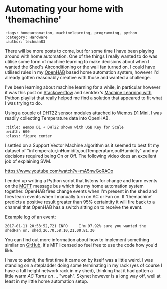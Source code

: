 Automating your home with 'themachine'
======================================

```{post} 2017-01-11
:tags: homeautomation, machinelearning, programming, python
:category: Hardware
:author: techman83
```

There will be more posts to come, but for some time I have been playing around with home automation. One of the things I really wanted to do was utilise some form of machine learning to make decisions about when I wanted the Shed's Airconditioning or the wall fan turned on. I could have utilised rules in my [OpenHAB](http://www.openhab.org/) based home automation system, however I'd already gotten reasonably creative with those and wanted a challenge.

I've been learning about machine learning for a while, in particular however it was this post on [Stackoverflow](http://stackoverflow.com/questions/30991592/support-vector-machine-in-python-using-libsvm-example-of-features) and sentdex's [Machine Learning with Python](https://www.youtube.com/playlist?list=PLQVvvaa0QuDfKTOs3Keq_kaG2P55YRn5v) playlist that really helped me find a solution that appeared to fit what I was trying to do.

Using a couple of [DHT22](http://www.freetronics.com.au/products/humidity-and-temperature-sensor-module) sensor modules attached to [Wemos D1 Mini](https://www.wemos.cc/product/d1-mini.html), I was readily collecting Temperature data into OpenHAB.

```{thumbnail} /assets/posts/2017-01-11-automating_themachine/dht11_wemos_d1.jpg
:title: Wemos D1 + DHT22 shown with USB Key for Scale
:width: 600
:class: figure center
```

I settled on a Support Vector Machine algorithm as it seemed to best fit my dataset of "inTemperatur,inHumidity,outTemperature,outHumidity" and my decisions required being On or Off. The following video does an excellent job of explaining SVM.

https://www.youtube.com/watch?v=mA5nwGoRAOo

I ended up writing a Python script that listens for change and learn events on the [MQTT](https://en.wikipedia.org/wiki/MQTT) message bus which ties my home automation system together. OpenHAB fires change events when I'm present in the shed and fires learn events when I manually turn on AC or Fan on. If 'themachine' predicts a positive result greater than 95% certaintity it will fire back to a channel that OpenHAB has a switch sitting on to receive the event.

Example log of an event:

```
2017-01-11 20:53:52,721 INFO     I'm 97.92% sure you wanted the shedFan on. shed,26.70,58.10,21.00,81.30
```

You can find out more information about how to implement something similar on [GitHub](https://github.com/techman83/habsvm-themachine), it's MIT licensed so feel free to use the code how you'd like.

I have to admit, the first time it came on by itself was a little weird. I was standing on a stepladder doing some terminating in my rack (yes of course I have a full height network rack in my shed), thinking that it had gotten a little warm *AC Turns on* ... "woah". Skynet however is a long way off, well at least in my little home automation setup.
